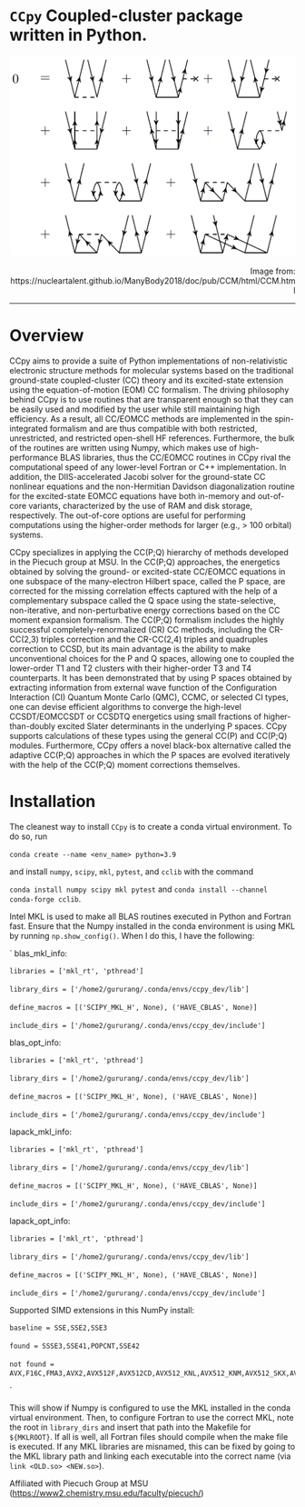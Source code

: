 
# ```CCpy``` Coupled-cluster package written in Python.
![image](Diagrams-CCD.png)
<p style="text-align: right;">Image from: https://nucleartalent.github.io/ManyBody2018/doc/pub/CCM/html/CCM.html</p>

---
# Overview
CCpy aims to provide a suite of Python implementations of non-relativistic
electronic structure methods for molecular systems
based on the traditional ground-state coupled-cluster (CC) theory and its excited-state extension
using the equation-of-motion (EOM) CC formalism. The driving philosophy behind CCpy is to use routines that
are transparent enough so that they can be easily used and modified by the user while still maintaining high
efficiency. As a result, all CC/EOMCC methods are implemented in the spin-integrated formalism and are
thus compatible with both restricted, unrestricted, and restricted open-shell HF references. Furthermore,
the bulk of the routines are written using Numpy, which makes use of high-performance BLAS libraries, thus
the CC/EOMCC routines in CCpy rival the computational speed of any lower-level Fortran or C++ implementation.
In addition, the DIIS-accelerated Jacobi solver for the ground-state CC nonlinear equations and the 
non-Hermitian Davidson diagonalization routine for the excited-state EOMCC equations have both in-memory
and out-of-core variants, characterized by the use of RAM and disk storage, respectively. The out-of-core
options are useful for performing computations using the higher-order methods for 
larger (e.g., > 100 orbital) systems. 

CCpy specializes in applying the CC(P;Q) hierarchy of methods developed in the Piecuch group at MSU. In the 
CC(P;Q) approaches, the energetics obtained by solving the ground- or excited-state CC/EOMCC equations in
one subspace of the many-electron Hilbert space, called the P space, are corrected for the missing correlation
effects captured with the help of a complementary subspace called the Q space using the state-selective, non-iterative,
and non-perturbative energy corrections based on the CC moment expansion formalism. The CC(P;Q) formalism includes
the highly successful completely-renormalized (CR) CC methods, including the CR-CC(2,3) triples correction and the CR-CC(2,4)
triples and quadruples correction to CCSD, but its main advantage is the ability to make unconventional choices
for the P and Q spaces, allowing one to coupled the lower-order T1 and T2 clusters with their higher-order T3 and T4
counterparts. It has been demonstrated that by using P spaces obtained by extracting information from
external wave function of the Configuration Interaction (CI) Quantum Monte Carlo (QMC), CCMC, or selected CI types, one
can devise efficient algorithms to converge the high-level CCSDT/EOMCCSDT or CCSDTQ energetics using small fractions
of higher-than-doubly excited Slater determinants in the underlying P spaces. CCpy supports calculations of these types
using the general CC(P) and CC(P;Q) modules. Furthermore, CCpy offers a novel black-box alternative called the 
adaptive CC(P;Q) approaches in which the P spaces are evolved iteratively with the help of the CC(P;Q) moment
corrections themselves.

# Installation
The cleanest way to install `CCpy` is to create a conda virtual environment. To do so, run

`conda create --name <env_name> python=3.9` 

and install `numpy`, `scipy`, `mkl`, `pytest`, and `cclib` with the command

`conda install numpy scipy mkl pytest` and `conda install --channel conda-forge cclib`.

Intel MKL is used to make all BLAS routines executed in Python and Fortran fast. Ensure that the Numpy installed
in the conda environment is using MKL by running `np.show_config()`. When I do this, I have the following:

`
blas_mkl_info:

    libraries = ['mkl_rt', 'pthread']

    library_dirs = ['/home2/gururang/.conda/envs/ccpy_dev/lib']

    define_macros = [('SCIPY_MKL_H', None), ('HAVE_CBLAS', None)]

    include_dirs = ['/home2/gururang/.conda/envs/ccpy_dev/include']


blas_opt_info:

    libraries = ['mkl_rt', 'pthread']

    library_dirs = ['/home2/gururang/.conda/envs/ccpy_dev/lib']

    define_macros = [('SCIPY_MKL_H', None), ('HAVE_CBLAS', None)]

    include_dirs = ['/home2/gururang/.conda/envs/ccpy_dev/include']


lapack_mkl_info:

    libraries = ['mkl_rt', 'pthread']

    library_dirs = ['/home2/gururang/.conda/envs/ccpy_dev/lib']

    define_macros = [('SCIPY_MKL_H', None), ('HAVE_CBLAS', None)]

    include_dirs = ['/home2/gururang/.conda/envs/ccpy_dev/include']


lapack_opt_info:

    libraries = ['mkl_rt', 'pthread']

    library_dirs = ['/home2/gururang/.conda/envs/ccpy_dev/lib']

    define_macros = [('SCIPY_MKL_H', None), ('HAVE_CBLAS', None)]

    include_dirs = ['/home2/gururang/.conda/envs/ccpy_dev/include']


Supported SIMD extensions in this NumPy install:

    baseline = SSE,SSE2,SSE3

    found = SSSE3,SSE41,POPCNT,SSE42

    not found = AVX,F16C,FMA3,AVX2,AVX512F,AVX512CD,AVX512_KNL,AVX512_KNM,AVX512_SKX,AVX512_CNL

`

This will show if Numpy is configured to use the MKL installed in the conda virtual environment. Then, to configure
Fortran to use the correct MKL, note the root in `library_dirs` and insert that path into the Makefile for `${MKLROOT}`. 
If all is well, all Fortran files should compile when the make file is executed. If any MKL libraries are misnamed, this
can be fixed by going to the MKL library path and linking each executable into the correct name (via `link <OLD.so> <NEW.so>`). 

Affiliated with Piecuch Group at MSU (https://www2.chemistry.msu.edu/faculty/piecuch/)
